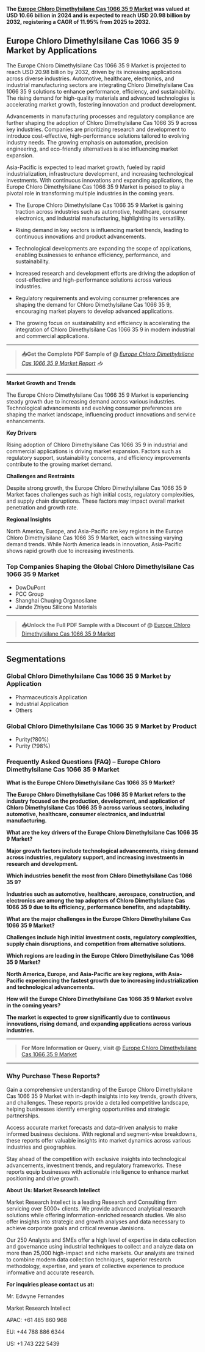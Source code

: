 <p><strong>The <a href="https://www.marketresearchintellect.com/download-sample/?rid=447421&amp;utm_source=Pulse-April-Europe&amp;utm_medium=852">Europe Chloro Dimethylsilane Cas 1066 35 9 Market</a> was valued at USD 10.66 billion in 2024 and is expected to reach USD 20.98 billion by 2032, registering a CAGR of 11.95% from 2025 to 2032.</strong></p><h2>Europe Chloro Dimethylsilane Cas 1066 35 9 Market by Applications&nbsp;</h2><p><p>The Europe Chloro Dimethylsilane Cas 1066 35 9 Market is projected to reach USD 20.98 billion by 2032, driven by its increasing applications across diverse industries. Automotive, healthcare, electronics, and industrial manufacturing sectors are integrating Chloro Dimethylsilane Cas 1066 35 9 solutions to enhance performance, efficiency, and sustainability. The rising demand for high-quality materials and advanced technologies is accelerating market growth, fostering innovation and product development.</p><p>Advancements in manufacturing processes and regulatory compliance are further shaping the adoption of Chloro Dimethylsilane Cas 1066 35 9 across key industries. Companies are prioritizing research and development to introduce cost-effective, high-performance solutions tailored to evolving industry needs. The growing emphasis on automation, precision engineering, and eco-friendly alternatives is also influencing market expansion.</p><p>Asia-Pacific is expected to lead market growth, fueled by rapid industrialization, infrastructure development, and increasing technological investments. With continuous innovations and expanding applications, the Europe Chloro Dimethylsilane Cas 1066 35 9 Market is poised to play a pivotal role in transforming multiple industries in the coming years.</p></p><ul><li><p>The Europe Chloro Dimethylsilane Cas 1066 35 9 Market is gaining traction across industries such as automotive, healthcare, consumer electronics, and industrial manufacturing, highlighting its versatility.</p></li><li><p>Rising demand in key sectors is influencing market trends, leading to continuous innovations and product advancements.</p></li><li><p>Technological developments are expanding the scope of applications, enabling businesses to enhance efficiency, performance, and sustainability.</p></li><li><p>Increased research and development efforts are driving the adoption of cost-effective and high-performance solutions across various industries.</p></li><li><p>Regulatory requirements and evolving consumer preferences are shaping the demand for Chloro Dimethylsilane Cas 1066 35 9, encouraging market players to develop advanced applications.</p></li><li><p>The growing focus on sustainability and efficiency is accelerating the integration of Chloro Dimethylsilane Cas 1066 35 9 in modern industrial and commercial applications.</p></li></ul><hr /><blockquote><p><strong><span class="font-[700]">📥Get the Complete PDF Sample of @ </span></strong><em><span class="font-[700]"><a href="https://www.marketresearchintellect.com/download-sample/?rid=447421&amp;utm_source=Pulse-April-Europe&amp;utm_medium=852" target="_blank" data-tracking-control-name="article-ssr-frontend-pulse_little-text-block" data-tracking-will-navigate="" data-test-link="">Europe Chloro Dimethylsilane Cas 1066 35 9 Market Report</a>&nbsp;📥</span></em></p></blockquote><hr /><p class="" data-start="77" data-end="360"><strong data-start="77" data-end="105">Market Growth and Trends</strong></p><p class="" data-start="77" data-end="360">The Europe Chloro Dimethylsilane Cas 1066 35 9 Market is experiencing steady growth due to increasing demand across various industries. Technological advancements and evolving consumer preferences are shaping the market landscape, influencing product innovations and service enhancements.</p><p class="" data-start="362" data-end="606"><strong data-start="362" data-end="377">Key Drivers</strong></p><p class="" data-start="362" data-end="606">Rising adoption of Chloro Dimethylsilane Cas 1066 35 9 in industrial and commercial applications is driving market expansion. Factors such as regulatory support, sustainability concerns, and efficiency improvements contribute to the growing market demand.</p><p class="" data-start="608" data-end="849"><strong data-start="608" data-end="637">Challenges and Restraints</strong></p><p class="" data-start="608" data-end="849">Despite strong growth, the Europe Chloro Dimethylsilane Cas 1066 35 9 Market faces challenges such as high initial costs, regulatory complexities, and supply chain disruptions. These factors may impact overall market penetration and growth rate.</p><p class="" data-start="851" data-end="1095"><strong data-start="851" data-end="872">Regional Insights</strong></p><p class="" data-start="851" data-end="1095">North America, Europe, and Asia-Pacific are key regions in the Europe Chloro Dimethylsilane Cas 1066 35 9 Market, each witnessing varying demand trends. While North America leads in innovation, Asia-Pacific shows rapid growth due to increasing investments.</p><p><h3>Top Companies Shaping the Global Chloro Dimethylsilane Cas 1066 35 9 Market </h3><ul><li>DowDuPont</li><li>PCC Group</li><li>Shanghai Chuqing Organosilane</li><li>Jiande Zhiyou Silicone Materials</li></ul></p><hr /><blockquote><p><strong>📥Unlock the Full PDF Sample with a Discount of @</strong> <a href="https://www.marketresearchintellect.com/ask-for-discount/?rid=447421&amp;utm_source=Pulse-April-Europe&amp;utm_medium=852">Europe Chloro Dimethylsilane Cas 1066 35 9 Market</a></p></blockquote><hr /><p><h2>Segmentations</h2><h3>Global Chloro Dimethylsilane Cas 1066 35 9 Market by Application</h3><ul><li>Pharmaceuticals Application</li><li>Industrial Application</li><li>Others</li></ul><h3>Global Chloro Dimethylsilane Cas 1066 35 9 Market by Product</h3><ul><li>Purity(?80%)</li><li>Purity (?98%)</li></ul></p><h3><strong>Frequently Asked Questions (FAQ) &ndash; Europe Chloro Dimethylsilane Cas 1066 35 9 Market</strong></h3><p><strong>What is the Europe Chloro Dimethylsilane Cas 1066 35 9 Market?</strong></p><p><strong>The Europe Chloro Dimethylsilane Cas 1066 35 9 Market refers to the industry focused on the production, development, and application of Chloro Dimethylsilane Cas 1066 35 9 across various sectors, including automotive, healthcare, consumer electronics, and industrial manufacturing.</strong></p><p><strong>What are the key drivers of the Europe Chloro Dimethylsilane Cas 1066 35 9 Market?</strong></p><p><strong>Major growth factors include technological advancements, rising demand across industries, regulatory support, and increasing investments in research and development.</strong></p><p><strong>Which industries benefit the most from Chloro Dimethylsilane Cas 1066 35 9?</strong></p><p><strong>Industries such as automotive, healthcare, aerospace, construction, and electronics are among the top adopters of Chloro Dimethylsilane Cas 1066 35 9 due to its efficiency, performance benefits, and adaptability.</strong></p><p><strong>What are the major challenges in the Europe Chloro Dimethylsilane Cas 1066 35 9 Market?</strong></p><p><strong>Challenges include high initial investment costs, regulatory complexities, supply chain disruptions, and competition from alternative solutions.</strong></p><p><strong>Which regions are leading in the Europe Chloro Dimethylsilane Cas 1066 35 9 Market?</strong></p><p><strong>North America, Europe, and Asia-Pacific are key regions, with Asia-Pacific experiencing the fastest growth due to increasing industrialization and technological advancements.</strong></p><p><strong>How will the Europe Chloro Dimethylsilane Cas 1066 35 9 Market evolve in the coming years?</strong></p><p><strong>The market is expected to grow significantly due to continuous innovations, rising demand, and expanding applications across various industries.</strong></p><hr /><blockquote><p><span class="font-[700]"><strong>For More Information or Query, visit&nbsp;@</strong>&nbsp;</span><span class="font-[700]"><a href="https://www.marketresearchintellect.com/product/global-chloro-dimethylsilane-cas-1066-35-9-market-size-and-forecast/?utm_source=Linkedin&utm_medium=852" target="_blank" data-tracking-control-name="article-ssr-frontend-pulse_little-text-block" data-tracking-will-navigate="" data-test-link="">Europe Chloro Dimethylsilane Cas 1066 35 9 Market</a></span></p></blockquote><hr /><h3><strong data-start="0" data-end="31">Why Purchase These Reports?</strong></h3><p class="" data-start="35" data-end="297">Gain a comprehensive understanding of the Europe Chloro Dimethylsilane Cas 1066 35 9 Market with in-depth insights into key trends, growth drivers, and challenges. These reports provide a detailed competitive landscape, helping businesses identify emerging opportunities and strategic partnerships.</p><p class="" data-start="299" data-end="540">Access accurate market forecasts and data-driven analysis to make informed business decisions. With regional and segment-wise breakdowns, these reports offer valuable insights into market dynamics across various industries and geographies.</p><p class="" data-start="542" data-end="784">Stay ahead of the competition with exclusive insights into technological advancements, investment trends, and regulatory frameworks. These reports equip businesses with actionable intelligence to enhance market positioning and drive growth.</p><p><strong><span class="font-[700]">About Us: Market Research Intellect</span></strong></p><p><span class="">Market Research Intellect is a leading Research and Consulting firm servicing over 5000+ clients. We provide advanced analytical research solutions while offering information-enriched research studies.&nbsp;</span>We also offer insights into strategic and growth analyses and data necessary to achieve corporate goals and critical revenue Janisions.</p><p><span class="">Our 250 Analysts and SMEs offer a high level of expertise in data collection and governance using industrial techniques to collect and analyze data on more than 25,000 high-impact and niche markets. Our analysts are trained to combine modern data collection techniques, superior research methodology, expertise, and years of collective experience to produce informative and accurate research.</span></p><p><strong>For inquiries please contact us at:</strong></p><p>Mr. Edwyne Fernandes</p><p>Market Research Intellect</p><p>APAC: +61 485 860 968</p><p>EU: +44 788 886 6344</p><p>US: +1 743 222 5439</p>